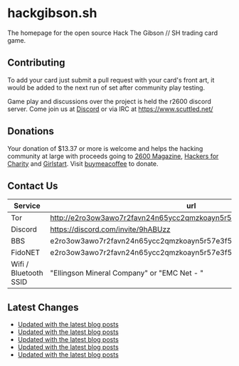 # hackgibson.sh
The homepage for the open source Hack The Gibson // SH trading card game.


## Contributing

To add your card just submit a pull request with your card's front art, it would be added to the next run of set after community play testing.

Game play and discussions over the project is held the r2600 discord server. Come join us at [Discord](https://discord.com/invite/9hABUzz) or via IRC at https://www.scuttled.net/


## Donations

Your donation of $13.37 or more is welcome and helps the hacking community at large with proceeds going to [2600 Magazine](https://2600.com/), [Hackers for Charity](https://hackersforcharity.org) and [Girlstart](https://girlstart.org).  Visit [buymeacoffee](https://www.buymeacoffee.com/hackgibson.sh) to donate.


## Contact Us

Service | url
-|-
Tor | http://e2ro3ow3awo7r2favn24n65ycc2qmzkoayn5r57e3f56nvjwdcgg32ad.onion
Discord | https://discord.com/invite/9hABUzz
BBS | e2ro3ow3awo7r2favn24n65ycc2qmzkoayn5r57e3f56nvjwdcgg32ad.onion:23
FidoNET | e2ro3ow3awo7r2favn24n65ycc2qmzkoayn5r57e3f56nvjwdcgg32ad.onion:24554
Wifi / Bluetooth SSID | "Ellingson Mineral Company" or "EMC Net - <fidonet address>"

## Latest Changes
<!-- BLOG-POST-LIST:START -->
- [Updated with the latest blog posts](https://github.com/DFW2600/hackgibson.sh/commit/c4398d7012dbf6e4e72de10cc4e83f14d9863e0f)
- [Updated with the latest blog posts](https://github.com/DFW2600/hackgibson.sh/commit/c520e4cf257c538b161a69d08b0c033e10e50c5c)
- [Updated with the latest blog posts](https://github.com/DFW2600/hackgibson.sh/commit/db2f50cc30a7fb09ddcb166b83727938fc69526a)
- [Updated with the latest blog posts](https://github.com/DFW2600/hackgibson.sh/commit/5939b9095e54dea962225c80b35c612009e0564d)
- [Updated with the latest blog posts](https://github.com/DFW2600/hackgibson.sh/commit/ad8892b9e1d779bca25f5e1a6de8ab3c5b42906f)
<!-- BLOG-POST-LIST:END -->
